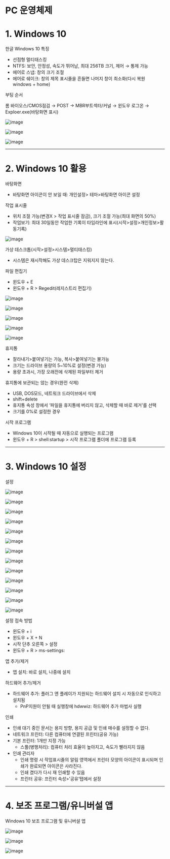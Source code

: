 # PC 운영체제

# 1. Windows 10

한글 Windows 10 특징

- 선점형 멀티태스킹
- NTFS: 보안, 안정성, 속도가 뛰어남, 최대 256TB 크기, 제어 → 통제 가능
- 에어로 스냅: 창의 크기 조절
- 에어로 쉐이크: 창의 제목 표시줄을 흔들면 나머지 창이 최소화(다시 복원 windows + home)

부팅 순서

롬 바이오스/CMOS점검 → POST → MBR부트섹터/커널 → 윈도우 로그온 → Exploer.exe(바탕화면 표시)

![image](https://github.com/youjiyeon/Word-Processor-Specialist/assets/57094856/8993dfb2-edd6-4e0d-ad82-639fe358a0e4)

![image](https://github.com/youjiyeon/Word-Processor-Specialist/assets/57094856/4d573985-dde8-439e-9b4e-6eb4c25ecdf4)

![image](https://github.com/youjiyeon/Word-Processor-Specialist/assets/57094856/2012a377-c383-4f4d-9653-6ead4624a271)

---

# 2. Windows 10 활용

바탕화면

- 바탕화면 아이콘이 안 보일 때: 개인설정> 테마>바탕화면 아이콘 설정

작업 표시줄

- 위치 조절 가능(변경X > 작업 표시줄 잠금), 크기 조절 가능(최대 화면의 50%)
- 작업보기: 최대 30일동안 작업한 기록이 타임라인에 표시(시작>설정>개인정보>활동기록)

![image](https://github.com/youjiyeon/Word-Processor-Specialist/assets/57094856/02a32517-5193-475e-8a2b-0a1cbbb4060e)

가상 데스크톱(시작>설정>시스템>멀티태스킹)

- 시스템은 재시작해도 가상 데스크탑은 지워지지 않는다.

파일 편집기

- 윈도우 + E
- 윈도우 + R > Regedit(레지스트리 편집기)

![image](https://github.com/youjiyeon/Word-Processor-Specialist/assets/57094856/1b6a95bd-2218-4dfa-bfee-7bfd297cf9e1)

![image](https://github.com/youjiyeon/Word-Processor-Specialist/assets/57094856/94280096-3731-4e28-ba44-88be4715f574)

![image](https://github.com/youjiyeon/Word-Processor-Specialist/assets/57094856/f7728b1e-e8b3-4904-ad69-3a7b0d2f6e61)

![image](https://github.com/youjiyeon/Word-Processor-Specialist/assets/57094856/2cd2ed5f-350c-4502-89f5-6403f3231acb)

![image](https://github.com/youjiyeon/Word-Processor-Specialist/assets/57094856/40f3a5e5-aa8a-429f-94fd-477113c8b7d3)

휴지통

- 잘라내기>붙여넣기는 가능, 복사>붙여넣기는 불가능
- 크기는 드라이브 용량의 5~10%로 설정(변경 가능)
- 용량 초과시, 가장 오래전에 삭제된 파일부터 제거

휴지통에 보관되는 않는 경우(완전 삭제)

- USB, DOS모드, 네트워크 드라이브에서 삭제
- shift+delete
- 휴지통 속성 창에서 ‘파일을 휴지통에 버리지 않고, 삭제할 때 바로 제거’를 선택
- 크기를 0%로 설정한 경우

시작 프로그램

- Windows 10이 시작될 때 자동으로 실행되는 프로그램
- 윈도우 + R > shell:startup > 시작 프로그램 폴더에 프로그램 등록

---

# 3. Windows 10 설정

설정

![image](https://github.com/youjiyeon/Word-Processor-Specialist/assets/57094856/bb2b89ac-29f3-4232-ac41-e10f46d1e9a2)

![image](https://github.com/youjiyeon/Word-Processor-Specialist/assets/57094856/4672a1b6-a5bb-4d1d-a891-8835c78d5619)

![image](https://github.com/youjiyeon/Word-Processor-Specialist/assets/57094856/40ee4746-0ce3-42f2-a292-1d749b3e7642)

![image](https://github.com/youjiyeon/Word-Processor-Specialist/assets/57094856/bfc7d829-ef14-4f7d-8c5e-7a191f2c49cc)

![image](https://github.com/youjiyeon/Word-Processor-Specialist/assets/57094856/f53cfe97-e587-4429-9bf5-c93b8bcc3b8c)

![image](https://github.com/youjiyeon/Word-Processor-Specialist/assets/57094856/1cfa271c-bc37-4f7b-b009-84619a04a934)

![image](https://github.com/youjiyeon/Word-Processor-Specialist/assets/57094856/47fd07c1-6cfe-405a-9749-c3bee3e67dc7)

![image](https://github.com/youjiyeon/Word-Processor-Specialist/assets/57094856/3360efee-c362-4eec-91b1-3c58c332511a)

![image](https://github.com/youjiyeon/Word-Processor-Specialist/assets/57094856/65814e13-0669-4072-be84-670ebfd5b536)

![image](https://github.com/youjiyeon/Word-Processor-Specialist/assets/57094856/94c359fa-775c-4db6-82f6-11c2b98d516b)

![image](https://github.com/youjiyeon/Word-Processor-Specialist/assets/57094856/ff95986b-194e-429a-82f9-529075277865)

![image](https://github.com/youjiyeon/Word-Processor-Specialist/assets/57094856/3e8e358e-e414-4c22-8364-34f62f4cf736)

![image](https://github.com/youjiyeon/Word-Processor-Specialist/assets/57094856/7eea3456-fb32-4b7b-914b-98f0bcd0ef7e)

설정 접속 방법

- 윈도우 + i
- 윈도우 + X + N
- 시작 단추 오른쪽 > 설정
- 윈도우 + R > ms-settings:

앱 추가/제거

- 앱 설치: 바로 설치, 나중에 설치

하드웨어 추가/제거

- 하드웨어 추가: 플러그 앤 플레이가 지원되는 하드웨어 설치 시 자동으로 인식하고 설치됨
    - PnP지원이 안될 때 실행창에 hdwwiz: 하드웨어 추가 마법사 실행

인쇄

- 인쇄 대기 중인 문서는 용지 방향, 용지 공급 및 인쇄 매수를 설정할 수 없다.
- 네트워크 프린터: 다른 컴퓨터에 연결된 프린터(공유 가능)
- 기본 프린터: 1개만 지정 가능
    - 스풀(병행처리): 컴퓨터 처리 효율이 높아지고, 속도가 빨라지지 않음
- 인쇄 관리자
    - 인쇄 명령 시 작업표시줄의 알림 영역에서 프린터 모양의 아이콘이 표시되며 인쇄가 완료되면 아이콘은 사라진다.
    - 인쇄 켰다가 다시 재 인쇄할 수 있음
    - 프린터 공유: 프린터 속성>’공유’탭에서 설정

---

# 4. 보조 프로그램/유니버설 앱

Windows 10 보조 프로그램 및 유니버설 앱

![image](https://github.com/youjiyeon/Word-Processor-Specialist/assets/57094856/b8474f25-f60e-4355-8143-57ccd138e413)

![image](https://github.com/youjiyeon/Word-Processor-Specialist/assets/57094856/e4e9a21f-4130-4054-803d-32d7137dfccb)

![image](https://github.com/youjiyeon/Word-Processor-Specialist/assets/57094856/c987163c-4c46-4ccf-9c89-857bdf0c952a)

